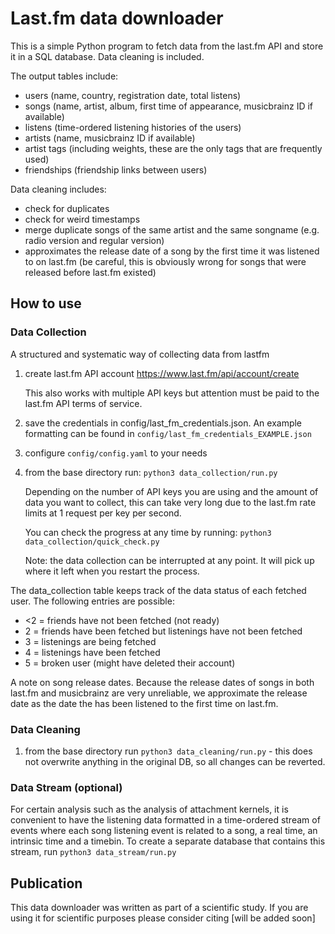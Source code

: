 # Last.fm data downloader

This is a simple Python program to fetch data from the last.fm API and store it in a SQL database. Data cleaning is included.

The output tables include:
- users (name, country, registration date, total listens)
- songs (name, artist, album, first time of appearance, musicbrainz ID if available)
- listens (time-ordered listening histories of the users)
- artists (name, musicbrainz ID if available)
- artist tags (including weights, these are the only tags that are frequently used)
- friendships (friendship links between users)

Data cleaning includes:
- check for duplicates
- check for weird timestamps
- merge duplicate songs of the same artist and the same songname (e.g. radio version and regular version)
- approximates the release date of a song by the first time it was listened to on last.fm (be careful, this is obviously wrong for songs that were released before last.fm existed)

## How to use

### Data Collection

A structured and systematic way of collecting data from lastfm

1. create last.fm API account
    https://www.last.fm/api/account/create

    This also works with multiple API keys but attention must be paid to the last.fm API terms of service.

2. save the credentials in config/last_fm_credentials.json. An example formatting can be found in ```config/last_fm_credentials_EXAMPLE.json```

3. configure ```config/config.yaml``` to your needs

4. from the base directory run: ```python3 data_collection/run.py```

    Depending on the number of API keys you are using and the amount of data you want to collect, this can take very long due to the last.fm rate limits at 1 request per key per second.

    You can check the progress at any time by running: ```python3 data_collection/quick_check.py```

    Note: the data collection can be interrupted at any point. It will pick up where it left when you restart the process.


The data_collection table keeps track of the data status of each fetched user. The following entries are possible:

- <2 = friends have not been fetched (not ready)
- 2 = friends have been fetched but listenings have not been fetched
- 3 = listenings are being fetched
- 4 = listenings have been fetched
- 5 = broken user (might have deleted their account)

A note on song release dates. Because the release dates of songs in both last.fm and musicbrainz are very unreliable, we approximate the release date as the date the has been listened to the first time on last.fm.


### Data Cleaning

1. from the base directory run ```python3 data_cleaning/run.py```  - this does not overwrite anything in the original DB, so all changes can be reverted.



### Data Stream (optional)

For certain analysis such as the analysis of attachment kernels, it is convenient to have the listening data formatted in a time-ordered stream of events where each song listening event is related to a song, a real time, an intrinsic time and a timebin. To create a separate database that contains this stream, run ```python3 data_stream/run.py```


## Publication

This data downloader was written as part of a scientific study. If you are using it for scientific purposes please consider citing [will be added soon]
